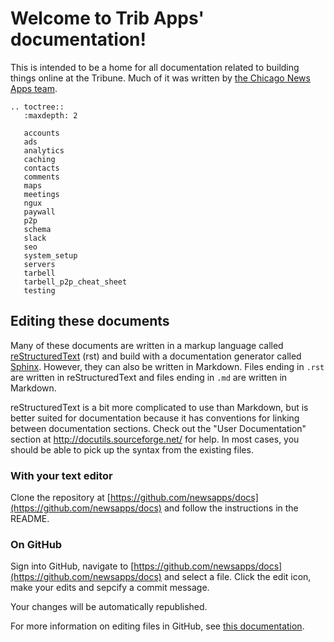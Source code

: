 Welcome to Trib Apps' documentation!
====================================

This is intended to be a home for all documentation related to building things online at the
Tribune. Much of it was written by [the Chicago News Apps team](http://blog.apps.chicagotribune.com/).

```eval_rst
.. toctree::
   :maxdepth: 2

   accounts
   ads
   analytics
   caching
   contacts
   comments
   maps
   meetings
   ngux
   paywall
   p2p
   schema
   slack
   seo
   system_setup
   servers
   tarbell
   tarbell_p2p_cheat_sheet
   testing
```

Editing these documents
-----------------------

Many of these documents are written in a markup language called [reStructuredText](http://docutils.sourceforge.net/rst.html) (rst) and build with a documentation generator called [Sphinx](http://sphinx-doc.org/). However, they can also be written in Markdown.  Files ending in `.rst` are written in reStructuredText and files ending in `.md` are written in Markdown.

reStructuredText is a bit more complicated to use than Markdown, but is better suited for documentation because it has conventions for linking between documentation sections.  Check out the "User Documentation" section at http://docutils.sourceforge.net/ for help.  In most cases, you should be able to pick up the syntax from the existing files. 

### With your text editor

Clone the repository at [https://github.com/newsapps/docs](https://github.com/newsapps/docs) and follow the instructions in the README.

### On GitHub

Sign into GitHub, navigate to [https://github.com/newsapps/docs](https://github.com/newsapps/docs) and select a file.  Click the edit icon, make your edits and sepcify a commit message.

Your changes will be automatically republished.

For more information on editing files in GitHub, see [this documentation](https://help.github.com/articles/editing-files-in-your-repository/). 
